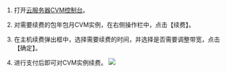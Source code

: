 1. 打开[云服务器CVM控制台]( https://console.qcloud.com/cvm/)。

2. 对需要续费的包年包月CVM实例，在右侧操作栏中，点击【续费】。

3. 在主机续费弹出框中，选择需要续费的时间，并选择是否需要调整带宽，点击【确定】。

4. 进行支付后即可对CVM实例续费。
![](//mccdn.qcloud.com/img568c94be10169.png)